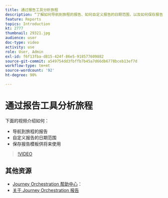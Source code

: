 ```yaml
---
title: 通过报告工具分析旅程
description: “了解如何导航到旅程的报告、如何自定义报告的日期范围，以及如何保存报告模板以供将来使用。”
feature: Reports
topics: Introduction
kt: 2777
thumbnail: 29321.jpg
audience: user
doc-type: video
activity: use
role: User, Admin
exl-id: f6f13fba-d815-424f-86e5-918577609882
source-git-commit: a549754dd3fbffb7b45a7d66db6778bceb13ef7d
workflow-type: tm+mt
source-wordcount: '92'
ht-degree: 90%

---
```


# 通过报告工具分析旅程

下面的视频介绍如何：

* 导航到旅程的报告
* 自定义报告的日期范围
* 保存报告模板供将来使用

>[!VIDEO](https://video.tv.adobe.com/v/29321?quality=12)

## 其他资源

* [Journey Orchestration 帮助中心](https://experienceleague.adobe.com/docs/journeys/using/journey-orchestration-home.html?lang=zh-Hans)：
* [关于 Journey Orchestration 报告](https://experienceleague.adobe.com/docs/journeys/using/journey-reports/about-journey-reports.html?lang=en)
